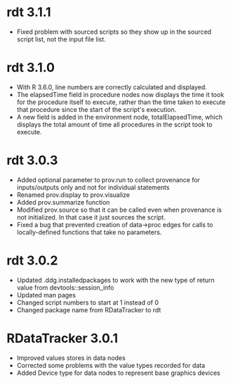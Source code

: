 # rdt 3.1.1

* Fixed problem with sourced scripts so they show up in the sourced script list, not the input file list.

# rdt 3.1.0

* With R 3.6.0, line numbers are correctly calculated and displayed.
* The elapsedTime field in procedure nodes now displays the time it took for the procedure itself to execute,
rather than the time taken to execute that procedure since the start of the script's execution.
* A new field is added in the environment node, totalElapsedTime, which displays the total amount of time all
procedures in the script took to execute.

# rdt 3.0.3

* Added optional parameter to prov.run to collect provenance for inputs/outputs only
and not for individual statements
* Renamed prov.display to prov.visualize
* Added prov.summarize function
* Modified prov.source so that it can be called even when provenance is not initialized.  In
that case it just sources the script.
* Fixed a bug that prevented creation of data->proc edges for calls to locally-defined 
functions that take no parameters.

# rdt 3.0.2

* Updated .ddg.installedpackages to work with the new type of return value from devtools::session_info
* Updated man pages
* Changed script numbers to start at 1 instead of 0
* Changed package name from RDataTracker to rdt


# RDataTracker 3.0.1

* Improved values stores in data nodes
* Corrected some problems with the value types recorded for data
* Added Device type for data nodes to represent base graphics devices

